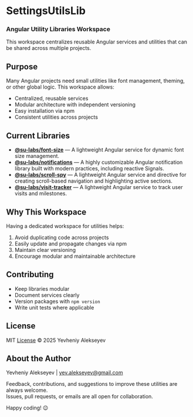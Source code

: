 # SettingsUtilsLib
### Angular Utility Libraries Workspace

This workspace centralizes reusable Angular services and utilities that can be shared across multiple projects.

## Purpose

Many Angular projects need small utilities like font management, theming, or other global logic. This workspace allows:

- Centralized, reusable services
- Modular architecture with independent versioning
- Easy installation via npm
- Consistent utilities across projects

## Current Libraries

* [**@su-labs/font-size**](https://github.com/Greezaaa/settings-utils-lib/blob/main/projects/su-labs/font-size/README.md) — A lightweight Angular service for dynamic font size management.
* [**@su-labs/notifications**](https://github.com/Greezaaa/settings-utils-lib/blob/main/projects/su-labs/notifications/README.md) — A highly customizable Angular notification library built with modern practices, including reactive Signals.
* [**@su-labs/scroll-spy**](https://github.com/Greezaaa/settings-utils-lib/blob/main/projects/su-labs/scroll-spy/README.md) — A lightweight Angular service and directive for creating scroll-based navigation and highlighting active sections.
* [**@su-labs/visit-tracker**](https://github.com/Greezaaa/settings-utils-lib/blob/main/projects/su-labs/visit-tracker/README.md) — A lightweight Angular service to track user visits and milestones.

## Why This Workspace

Having a dedicated workspace for utilities helps:

1. Avoid duplicating code across projects
2. Easily update and propagate changes via npm
3. Maintain clear versioning
4. Encourage modular and maintainable architecture

## Contributing

- Keep libraries modular
- Document services clearly
- Version packages with `npm version`
- Write unit tests where applicable

## License

MIT [License](https://github.com/Greezaaa/settings-utils-lib/blob/main/LICENSE) © 2025 Yevheniy Alekseyev



## About the Author

Yevheniy Alekseyev | [yev.alekseyev@gmail.com](mailto:yev.alekseyev@gmail.com)

Feedback, contributions, and suggestions to improve these utilities are always welcome.  
Issues, pull requests, or emails are all open for collaboration.

Happy coding! 😉

